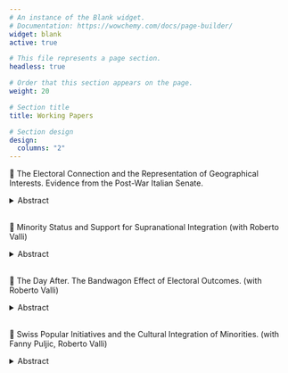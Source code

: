 ```yaml
---
# An instance of the Blank widget.
# Documentation: https://wowchemy.com/docs/page-builder/
widget: blank
active: true

# This file represents a page section.
headless: true

# Order that this section appears on the page.
weight: 20

# Section title
title: Working Papers

# Section design
design:
  columns: "2"
---
```


    
:page_facing_up: The Electoral Connection and the Representation of Geographical Interests. Evidence from the Post-War Italian Senate.
<details>
<summary>Abstract</summary>
<br>
Most democracies define electoral constituencies geographically, that is by means of territorial boundaries. How do such arrangements influence the behaviour of national representatives? I argue that re-election incentives encourage legislators to deliver geographically oriented goods and services in a discretionary manner, something I refer to as territorial representation. To test this proposition, I exploit the unique variation in district representation generated by the voting system of the post-War Italian Senate. Instead of a fixed number of senators per district, the system in place between 1948 and 1992 allowed for variation within districts over time in the number of elected senators. I use this variation to test the hypothesis that districts connected to the elected senators receive more intergovernmental transfers, are targeted by more local bills, and feature more frequently in parliamentary debates and questions than unconnected districts. I further predict this effect to be moderated by the different strategies of government and opposition members. Accordingly, the increase in transfers and local legislation is stronger when the elected representative belongs to the governing coalition. By contrast, members of the opposition have a stronger impact on the amount of non-distributive activities targeting the district, namely local parliamentary questions, and speeches. Results will contribute to the literature on the electoral connection in multiple ways. On a theoretical level, I develop a unified framework for understanding a variety of geographically oriented efforts that are often analysed separately, such as constituency service, legislative particularism, and pork-barrelling. I also theorize and test heterogeneities in the effect of re-election incentives between government and opposition members that have been neglected in previous studies. Empirically, I get at the effects of re-election incentives using the natural variation in district representation created by the Italian voting system, thereby avoiding the standard comparison between politicians with and without term limits.
</details>

</br>

:page_facing_up: Minority Status and Support for Supranational Integration (with Roberto Valli)
</br>
<details>
<summary>Abstract</summary>
Are minority individuals particularly in favor of supranational integration? We argue that supranational integration challenges the nation-state, a form of statehood that grants the highest status and the most opportunities to the country’s titular nation. We look at attitudes towards the European Union and hypothesize that minority individuals support European integration more than the “core nationals.” We test this largely overlooked intuition using multiple rounds of the European Social
Survey. Our empirical strategy relies on coarsened exact matching to identify suitable counterfactuals between minority and majority individuals. Results indicate a positive effect of minority status – operationalized as ethnic and linguistic traits, and parents’ origins – on support for European integration and, conversely, a negative effect on support for eurosceptic parties. The effects are robust to various specifications and estimation strategies. We further show that among two sets
of countries with peculiar dynamics of ethnic politics, that is states with large Russian minorities and multinational states with formal power-sharing arrangements, majority-minority differences in EU support work differently yet in line with our theory. Altogether, our contribution demonstrates the relevance of ethnic traits for supranational institutions’ support, and how one’s evaluation of a political system depends on contextual judgments about ethnic biases.
<br>

</details>

<br>

:page_facing_up: The Day After. The Bandwagon Effect of Electoral Outcomes. (with Roberto Valli) 

<details>
<summary>Abstract</summary>
<br>
How do partisan preferences develop in the aftermath of an election? Robust evidence suggest that electoral winners and losers display important differences in terms of satisfaction with and trust in the political system. By contrast, little is known about the effects of electoral outcomes on individuals’ preferences for political parties. In this paper we argue that elections can powerfully shake partisan attachments, with losers shying away from previously voted parties, and winners remaining safely attached to the bandwagon. We thus derive and test hypotheses both at the party’s and at the voter’s level. First, we predict winning (losing) parties to increase (decrease) support among the electorate in the aftermath of the election. Second, we predict winning (losing) voters to be less (more) likely to change party preference. To test these propositions, we leverage both monthly opinion polls for political parties across 12 European countries, and household panel surveys for Switzerland, UK, Germany, and the Netherlands. Our analysis relies on a difference-in-differences estimator to study the impact of elections on party support, and on a within-individual estimator to look at the changes in voters’ partisan preferences before and after the election. Our contribution is two-fold. First, we contribute to the winner-loser gap literature by showing that winners and losers update their partisan preferences differently following an election. Second, we expand our understanding of opinion polls by showing how electoral results can dramatically affect patterns in voting intentions.
</details>


</br>

:page_facing_up: Swiss Popular Initiatives and the Cultural Integration of Minorities. (with Fanny Puljic, Roberto Valli)
</br>
<details>
<summary>Abstract</summary>
Immigration has been a source of controversy and resentment in Western societies over the past 30 years, strengthening political parties that mobilize against migrants and residents with migratory background. Anti-migrant resentment takes various forms, from support to far-right parties to discrimination and protest. However, in Switzerland these sentiments also manifest as popular initiatives that pit migrant and “native” communities against each other. While previous studies have mostly focused on labor market and educational outcomes of minorities, we specifically look at the cultural integration of immigrants.
The goal of this project is to address the effects of anti-immigration attitudes on the migrant communities by quantitatively assessing the consequences of the 2014 Swiss popular initiative against mass immigration. We focus on two outcomes that accurately measure immigrants' response in terms of cultural integration. First, we study how the popular initiative affects individual choices concerning the ethnicity of the offspring's name. Second, we study the effects on the probability of mixed marriages between migrants and natives. We consider first names as a way for people to signal their cultural identity, and intermarriages as a measure of the intensity and quality of interactions between the two communities.
Our analysis is based on the complete Swiss census from 2010-2020, including all civil status events (e.g., births, marriages, deaths) and migratory movements. We complement this data with nationally representative surveys, including individual-level demographics (e.g., spoken language, religion, education, and employment), and household-level information.
To determine the effect of the popular initiative on the ethnic character of the names given to the offspring, we exploit within-family variation, i.e., changes between siblings born before and after the initiative. In this way, we control for time-invariant family characteristics that influence naming patterns. Instead, to estimate the effect on the probability of marrying a Swiss person we compare individuals with similar characteristics who married before and after the vote. These characteristics include basic sociodemographics (e.g., age, gender), as well as individual ethnocultural (e.g., country of origin, religion, language) and grid cell-level characteristics (e.g., neighborhood ethnic composition, population, urban/rural).
Our paper contributes to the strand of economic and political science literature on the integration of the migrant population, by studying the effect of popular votes signaling societal resentment against migrants. Moreover, unlike most studies we move beyond labor-market outcomes to observe behavior that is highly informative of individual cultural preferences.
<br>

</details>